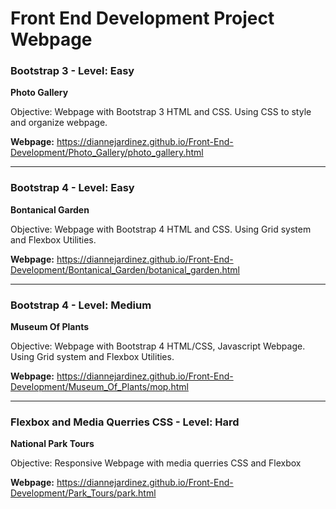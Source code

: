 # Front End Development Project Webpage


### Bootstrap 3 - Level: Easy
**Photo Gallery**

Objective: Webpage with Bootstrap 3 HTML and CSS. Using CSS to style and organize webpage.

**Webpage:** 
https://diannejardinez.github.io/Front-End-Development/Photo_Gallery/photo_gallery.html

---

### Bootstrap 4 - Level: Easy
**Bontanical Garden**

Objective: Webpage with Bootstrap 4 HTML and CSS. Using Grid system and Flexbox Utilities.

**Webpage:** 
https://diannejardinez.github.io/Front-End-Development/Bontanical_Garden/botanical_garden.html

---

### Bootstrap 4 - Level: Medium
**Museum Of Plants**

Objective: Webpage with Bootstrap 4 HTML/CSS, Javascript Webpage. Using Grid system and Flexbox Utilities.

**Webpage:** 
https://diannejardinez.github.io/Front-End-Development/Museum_Of_Plants/mop.html

---

### Flexbox and Media Querries CSS - Level: Hard
**National Park Tours**

Objective: Responsive Webpage with media querries CSS and Flexbox

**Webpage:** 
https://diannejardinez.github.io/Front-End-Development/Park_Tours/park.html